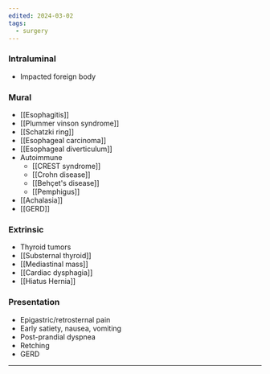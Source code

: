 ```yaml
---
edited: 2024-03-02
tags:
  - surgery
---
```

### Intraluminal
- Impacted foreign body

### Mural 
- [[Esophagitis]]
- [[Plummer vinson syndrome]]
- [[Schatzki ring]]
- [[Esophageal carcinoma]]
- [[Esophageal diverticulum]]
- Autoimmune
	- [[CREST syndrome]]
	- [[Crohn disease]]
	- [[Behçet's disease]]
	- [[Pemphigus]]
- [[Achalasia]] 
- [[GERD]] 
### Extrinsic
- Thyroid tumors
- [[Substernal thyroid]]
- [[Mediastinal mass]]
- [[Cardiac dysphagia]] 
- [[Hiatus Hernia]] 

### Presentation
- Epigastric/retrosternal pain
- Early satiety, nausea, vomiting
- Post-prandial dyspnea
- Retching
- GERD
---
